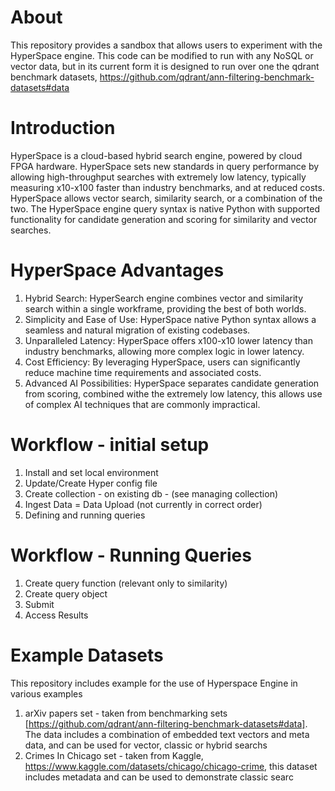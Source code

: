 About
=================================
This repository provides a sandbox that allows users to experiment with the HyperSpace engine. This code can be modified to run with any NoSQL or vector data, but in its current form it is designed to run over one the qdrant benchmark datasets,  https://github.com/qdrant/ann-filtering-benchmark-datasets#data 

Introduction
=================================
HyperSpace is a cloud-based hybrid search engine, powered by cloud FPGA hardware. HyperSpace sets new standards in query performance by allowing high-throughput searches with extremely low latency, typically measuring x10-x100 faster than industry benchmarks, and at reduced costs. 
HyperSpace allows vector search, similarity search, or a combination of the two.
The HyperSpace engine query syntax is native Python with supported functionality for candidate generation and scoring for similarity and vector searches. 

HyperSpace Advantages 
=================================
1. Hybrid Search: HyperSearch engine combines vector and similarity search within a single workframe, providing the best of both worlds. 
2. Simplicity and Ease of Use: HyperSpace  native Python syntax allows a seamless and natural migration of existing codebases.
3. Unparalleled Latency: HyperSpace offers x100-x10 lower latency than industry benchmarks, allowing more complex logic in lower latency.
4. Cost Efficiency: By leveraging HyperSpace, users can significantly reduce machine time requirements and associated costs.
5. Advanced AI Possibilities: HyperSpace separates candidate generation from scoring, combined withe the extremely low latency, this allows use of complex AI techniques that are commonly impractical.

Workflow - initial setup
=================================
1. Install and set local environment
2. Update/Create Hyper config file
3. Create collection - on existing db - (see managing collection)
4. Ingest Data = Data Upload (not currently in correct order)
5. Defining and running queries


Workflow - Running Queries
=================================
1. Create query function (relevant only to similarity)
2. Create query object
3. Submit
4. Access Results

Example Datasets
=================================
This repository includes example for the use of Hyperspace Engine in various examples
1. arXiv papers set -  taken from benchmarking sets [https://github.com/qdrant/ann-filtering-benchmark-datasets#data]. The data includes a combination of embedded text vectors and meta data, and can be used for vector, classic or hybrid searchs
2. Crimes In Chicago set - taken from Kaggle, https://www.kaggle.com/datasets/chicago/chicago-crime, this dataset includes metadata and can be used to demonstrate classic searc
